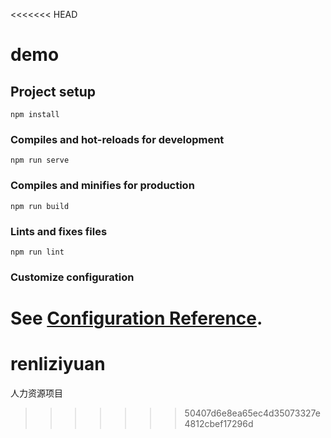 <<<<<<< HEAD
# demo

## Project setup

```
npm install
```

### Compiles and hot-reloads for development

```
npm run serve
```

### Compiles and minifies for production

```
npm run build
```

### Lints and fixes files

```
npm run lint
```

### Customize configuration

See [Configuration Reference](https://cli.vuejs.org/config/).
=======
# renliziyuan
人力资源项目
>>>>>>> 50407d6e8ea65ec4d35073327e4812cbef17296d
